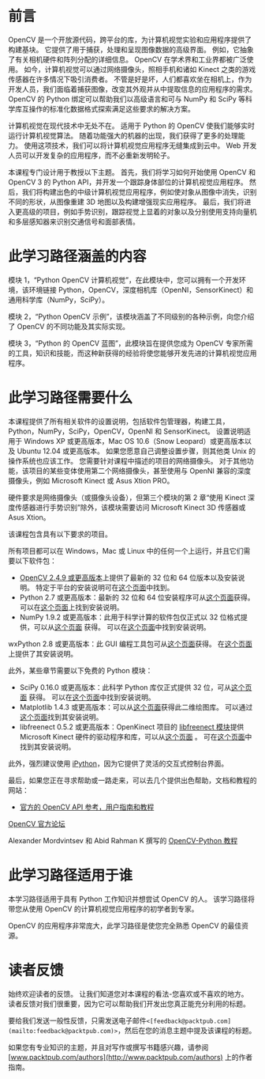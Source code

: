 # 前言

OpenCV 是一个开放源代码，跨平台的库，为计算机视觉实验和应用程序提供了构建基块。 它提供了用于捕获，处理和呈现图像数据的高级界面。 例如，它抽象了有关相机硬件和阵列分配的详细信息。 OpenCV 在学术界和工业界都被广泛使用。 如今，计算机视觉可以通过网络摄像头，照相手机和诸如 Kinect 之类的游戏传感器在许多情况下吸引消费者。 不管是好是坏，人们都喜欢坐在相机上，作为开发人员，我们面临着捕获图像，改变其外观并从中提取信息的应用程序的需求。 OpenCV 的 Python 绑定可以帮助我们以高级语言和可与 NumPy 和 SciPy 等科学库互操作的标准化数据格式探索满足这些要求的解决方案。

计算机视觉在现代技术中无处不在。 适用于 Python 的 OpenCV 使我们能够实时运行计算机视觉算法。 随着功能强大的机器的出现，我们获得了更多的处理能力。 使用这项技术，我们可以将计算机视觉应用程序无缝集成到云中。 Web 开发人员可以开发复杂的应用程序，而不必重新发明轮子。

本课程专门设计用于教授以下主题。 首先，我们将学习如何开始使用 OpenCV 和 OpenCV 3 的 Python API，并开发一个跟踪身体部位的计算机视觉应用程序。 然后，我们将构建出色的中级计算机视觉应用程序，例如使对象从图像中消失，识别不同的形状，从图像重建 3D 地图以及构建增强现实应用程序。 最后，我们将进入更高级的项目，例如手势识别，跟踪视觉上显着的对象以及分别使用支持向量机和多层感知器来识别交通信号和面部表情。

# 此学习路径涵盖的内容

模块 1，“Python  OpenCV 计算机视觉”，在此模块中，您可以拥有一个开发环境，该环境链接 Python，OpenCV，深度相机库（OpenNI，SensorKinect）和通用科学库（NumPy，SciPy）。

模块 2，“Python OpenCV 示例”，该模块涵盖了不同级别的各种示例，向您介绍了 OpenCV 的不同功能及其实际实现。

模块 3，“Python 的 OpenCV 蓝图”，此模块旨在提供您成为 OpenCV 专家所需的工具，知识和技能，而这种新获得的经验将使您能够开发先进的计算机视觉应用程序。

# 此学习路径需要什么

本课程提供了所有相关软件的设置说明，包括软件包管理器，构建工具，Python，NumPy，SciPy，OpenCV，OpenNI 和 SensorKinect。 设置说明适用于 Windows XP 或更高版本，Mac OS 10.6（Snow Leopard）或更高版本以及 Ubuntu 12.04 或更高版本。 如果您愿意自己调整设置步骤，则其他类 Unix 的操作系统也应该工作。 您需要针对课程中描述的项目的网络摄像头。 对于其他功能，该项目的某些变体使用第二个网络摄像头，甚至使用与 OpenNI 兼容的深度摄像头，例如 Microsoft Kinect 或 Asus Xtion PRO。

硬件要求是网络摄像头（或摄像头设备），但第三个模块的第 2 章“使用 Kinect 深度传感器进行手势识别”除外，该模块需要访问 Microsoft Kinect 3D 传感器或 Asus Xtion。

该课程包含具有以下要求的项目。

所有项目都可以在 Windows，Mac 或 Linux 中的任何一个上运行，并且它们需要以下软件包：

*   [OpenCV 2.4.9 或更高版本](http://opencv.org/downloads.html)上提供了最新的 32 位和 64 位版本以及安装说明。 特定于平台的安装说明可在[这个页面](http://docs.opencv.org/doc/tutorials/introduction/table_of_content_introduction/table_of_content_introduction.html)中找到。
*   Python 2.7 或更高版本：最新的 32 位和 64 位安装程序可从[这个页面](https://www.python.org/downloads)获得。 可以在[这个页面](https://wiki.python.org/moin/BeginnersGuide/Download)上找到安装说明。
*   NumPy 1.9.2 或更高版本：此用于科学计算的软件包仅正式以 32 位格式提供，可以从[这个页面](http://www.scipy.org/scipylib/download.html) 获得。 可以在[这个页面](http://www.scipy.org/scipylib/building/index.html#building)中找到安装说明。

wxPython 2.8 或更高版本：此 GUI 编程工具包可从[这个页面](http://www.wxpython.org/download.php)获得。 在[这个页面](http://wxpython.org/builddoc.php)上提供了其安装说明。

此外，某些章节需要以下免费的 Python 模块：

*   SciPy 0.16.0 或更高版本：此科学 Python 库仅正式提供 32 位，可从[这个页面](http://www.scipy.org/scipylib/download.html) 获得。 可以在[这个页面](http://www.scipy.org/scipylib/building/index.html#building)中找到安装说明。
*   Matplotlib 1.4.3 或更高版本：可以从[这个页面](http://matplotlib.org/downloads.html)获得此二维绘图库。 可以通过[这个页面](http://matplotlib.org/faq/installing_faq.html#how-to-install)找到其安装说明。
*   libfreenect 0.5.2 或更高版本：OpenKinect 项目的 [libfreenect 模块](http://www.openkinect.org)提供 Microsoft Kinect 硬件的驱动程序和库，可以从[这个页面](https://github.com/OpenKinect/libfreenect) 。 可在[这个页面](http://openkinect.org/wiki/Getting_Started)中找到其安装说明。

此外，强烈建议使用 [iPython](http://ipython.org/install.html)，因为它提供了灵活的交互式控制台界面。

最后，如果您正在寻求帮助或一路走来，可以去几个提供出色帮助，文档和教程的网站：

*   [官方的 OpenCV API 参考，用户指南和教程](http://docs.opencv.org)

[OpenCV 官方论坛](http://www.answers.opencv.org/questions)

Alexander Mordvintsev 和 Abid Rahman K 撰写的 [OpenCV-Python 教程](http://opencv-python-tutroals.readthedocs.org/en/latest)

# 此学习路径适用于谁

本学习路径适用于具有 Python 工作知识并想尝试 OpenCV 的人。 该学习路径将带您从使用 OpenCV 的计算机视觉应用程序的初学者到专家。

OpenCV 的应用程序非常庞大，此学习路径是使您完全熟悉 OpenCV 的最佳资源。

# 读者反馈

始终欢迎读者的反馈。 让我们知道您对本课程的看法-您喜欢或不喜欢的地方。 读者反馈对我们很重要，因为它可以帮助我们开发出您真正能充分利用的标题。

要给我们发送一般性反馈，只需发送电子邮件`<[feedback@packtpub.com](mailto:feedback@packtpub.com)>`，然后在您的消息主题中提及该课程的标题。

如果您有专业知识的主题，并且对写作或撰写书籍感兴趣，请参阅 [www.packtpub.com/authors](http://www.packtpub.com/authors) 上的作者指南。

